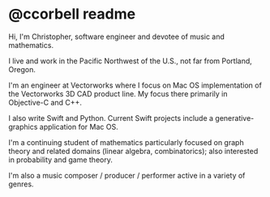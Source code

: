 # @ccorbell readme
Hi, I'm Christopher, software engineer and devotee of music and mathematics. 

I live and work in the Pacific Northwest of the U.S., not far from Portland, Oregon.

I'm an engineer at Vectorworks where I focus on Mac OS implementation of the Vectorworks 3D CAD product line. My focus there primarily in Objective-C and C++.

I also write Swift and Python. Current Swift projects include a generative-graphics application for Mac OS. 

I'm a continuing student of mathematics particularly focused on graph theory and related domains (linear algebra, combinatorics); also interested in probability and game theory.

I'm also a music composer / producer / performer active in a variety of genres.

<!---
ccorbell/ccorbell is a ✨ special ✨ repository because its `README.md` (this file) appears on your GitHub profile.
You can click the Preview link to take a look at your changes.
--->
